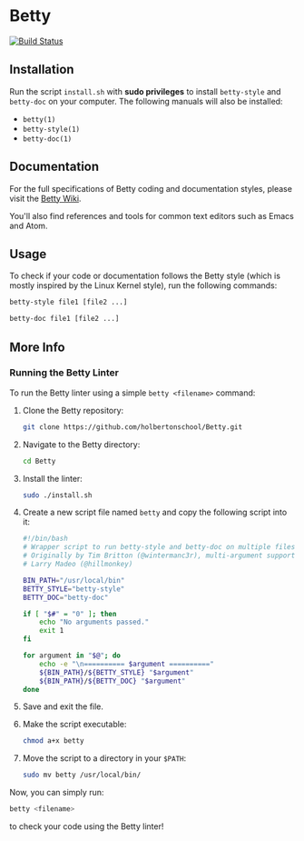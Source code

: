 # Betty

[![Build Status](https://travis-ci.org/holbertonschool/Betty.svg?branch=master)](https://travis-ci.org/holbertonschool/Betty)

## Installation

Run the script `install.sh` with **sudo privileges** to install `betty-style` and `betty-doc` on your computer. The following manuals will also be installed:

- `betty(1)`
- `betty-style(1)`
- `betty-doc(1)`

## Documentation

For the full specifications of Betty coding and documentation styles, please visit the [Betty Wiki](https://github.com/holbertonschool/Betty/wiki).

You'll also find references and tools for common text editors such as Emacs and Atom.

## Usage

To check if your code or documentation follows the Betty style (which is mostly inspired by the Linux Kernel style), run the following commands:

```sh
betty-style file1 [file2 ...]
```

```sh
betty-doc file1 [file2 ...]
```

## More Info

### Running the Betty Linter

To run the Betty linter using a simple `betty <filename>` command:

1. Clone the Betty repository:
   ```sh
   git clone https://github.com/holbertonschool/Betty.git
   ```

2. Navigate to the Betty directory:
   ```sh
   cd Betty
   ```

3. Install the linter:
   ```sh
   sudo ./install.sh
   ```

4. Create a new script file named `betty` and copy the following script into it:

   ```sh
   #!/bin/bash
   # Wrapper script to run betty-style and betty-doc on multiple files.
   # Originally by Tim Britton (@wintermanc3r), multi-argument support by
   # Larry Madeo (@hillmonkey)

   BIN_PATH="/usr/local/bin"
   BETTY_STYLE="betty-style"
   BETTY_DOC="betty-doc"

   if [ "$#" = "0" ]; then
       echo "No arguments passed."
       exit 1
   fi

   for argument in "$@"; do
       echo -e "\n========== $argument =========="
       ${BIN_PATH}/${BETTY_STYLE} "$argument"
       ${BIN_PATH}/${BETTY_DOC} "$argument"
   done
   ```

5. Save and exit the file.
6. Make the script executable:
   ```sh
   chmod a+x betty
   ```
7. Move the script to a directory in your `$PATH`:
   ```sh
   sudo mv betty /usr/local/bin/
   ```

Now, you can simply run:

```sh
betty <filename>
```

to check your code using the Betty linter!

